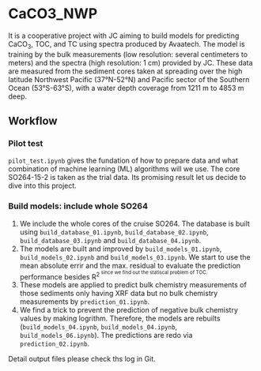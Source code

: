 # CaCO3_NWP

It is a cooperative project with JC aiming to build models for predicting CaCO<sub>3</sub>, TOC, and TC using spectra produced by Avaatech.
The model is training by the bulk measurements (low resolution: several centimeters to meters) and the spectra (high resolution: 1 cm) provided by JC. These data are measured from the sediment cores taken at spreading over the high latitude Northwest Pacific (37°N-52°N) and Pacific sector of the Southern Ocean (53°S-63°S), with a water depth coverage from 1211 m to 4853 m deep. 

## Workflow
### Pilot test
`pilot_test.ipynb` gives the fundation of how to prepare data and what combination of machine learning (ML) algorithms will we use. The core SO264-15-2 is taken as the trial data. Its promising result let us decide to dive into this project.

### Build models: include whole SO264
1. We include the whole cores of the cruise SO264. The database is built using `build_database_01.ipynb`, `build_database_02.ipynb`, `build_database_03.ipynb` and `build_database_04.ipynb`. 
1. The models are built and improved by `build_models_01.ipynb`, `build_models_02.ipynb` and `build_models_03.ipynb`. We start to use the mean absolute errir and the max. residual to evaluate the prediction performance besides R<sup>2<sup> since we find out the statiscal problem of TOC. 
1. These models are applied to predict bulk chemistry measurements of those sediments only having XRF data but no bulk chemistry measurements by `prediction_01.ipynb`.
1. We find a trick to prevent the prediction of negative bulk chemistry values by making logrithm. Therefore, the models are rebuilts (`build_models_04.ipynb`, `build_models_04.ipynb`, `build_models_06.ipynb`). The predictions are redo via `prediction_02.ipynb`.

Detail output files please check ths log in Git.
